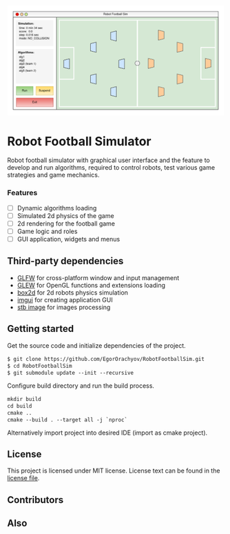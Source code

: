 ![rfsim](https://raw.githubusercontent.com/EgorOrachyov/RobotFootballSim/main/docs/pictures/rfsim_app_concept.png)

# Robot Football Simulator

Robot football simulator with graphical user interface and the feature
to develop and run algorithms, required to control robots, test
various game strategies and game mechanics.

### Features

- [ ] Dynamic algorithms loading
- [ ] Simulated 2d physics of the game
- [ ] 2d rendering for the football game
- [ ] Game logic and roles 
- [ ] GUI application, widgets and menus

## Third-party dependencies

* [GLFW](https://www.glfw.org) for cross-platform window and input management
* [GLEW](https://github.com/Perlmint/glew-cmake) for OpenGL functions and extensions loading
* [box2d](https://github.com/erincatto/box2d) for 2d robots physics simulation 
* [imgui](https://github.com/ocornut/imgui) for creating application GUI
* [stb image](https://github.com/nothings/stb) for images processing

## Getting started

Get the source code and initialize dependencies of the project.

```shell script
$ git clone https://github.com/EgorOrachyov/RobotFootballSim.git
$ cd RobotFootballSim
$ git submodule update --init --recursive
```

Configure build directory and run the build process.

```shell script
mkdir build
cd build
cmake ..
cmake --build . --target all -j `nproc`
```

Alternatively import project into desired IDE (import as cmake project).

## License

This project is licensed under MIT license. License text can be found in the 
[license file](https://github.com/EgorOrachyov/RobotFootballSim/blob/main/LICENSE.md).

## Contributors

## Also